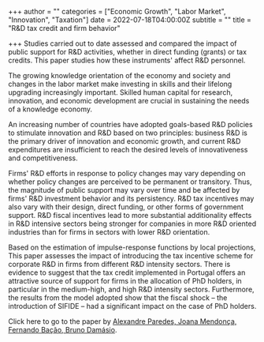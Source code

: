 +++
author = ""
categories = ["Economic Growth", "Labor Market", "Innovation", "Taxation"]
date = 2022-07-18T04:00:00Z
subtitle = ""
title = "R&D tax credit and firm behavior"

+++
Studies carried out to date assessed and compared the impact of public support for R&D activities, whether in direct funding (grants) or tax credits. This paper studies how these instruments' affect R&D personnel.

The growing knowledge orientation of the economy and society and changes in the labor market make investing in skills and their lifelong upgrading increasingly important. Skilled human capital for research, innovation, and economic development are crucial in sustaining the needs of a knowledge economy.

An increasing number of countries have adopted goals-based R&D policies to stimulate innovation and R&D based on two principles: business R&D is the primary driver of innovation and economic growth, and current R&D expenditures are insufficient to reach the desired levels of innovativeness and competitiveness.

Firms' R&D efforts in response to policy changes may vary depending on whether policy changes are perceived to be permanent or transitory. Thus, the magnitude of public support may vary over time and be affected by firms' R&D investment behavior and its persistency. R&D tax incentives may also vary with their design, direct funding, or other forms of government support. R&D fiscal incentives lead to more substantial additionality effects in R&D intensive sectors being stronger for companies in more R&D oriented industries than for firms in sectors with lower R&D orientation.

Based on the estimation of impulse-response functions by local projections, This paper assesses the impact of introducing the tax incentive scheme for corporate R&D in firms from different R&D intensity sectors. There is evidence to suggest that the tax credit implemented in Portugal offers an attractive source of support for firms in the allocation of PhD holders, in particular in the medium-high, and high R&D intensity sectors. Furthermore, the results from the model adopted show that the fiscal shock – the introduction of SIFIDE – had a significant impact on the case of PhD holders.

Click here to go to the paper by [Alexandre Paredes, Joana Mendonça, Fernando Bação, Bruno Damásio](https://academic.oup.com/rev/article-abstract/31/2/226/6522755?redirectedFrom=fulltext).
